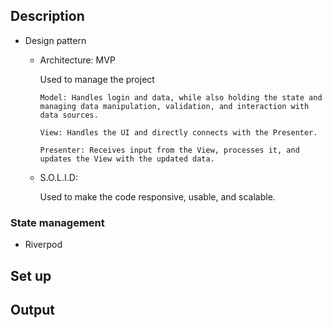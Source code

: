 ## Description

- Design pattern
    +   Architecture: MVP

        Used to manage the project

            Model: Handles login and data, while also holding the state and managing data manipulation, validation, and interaction with data sources.

            View: Handles the UI and directly connects with the Presenter.

            Presenter: Receives input from the View, processes it, and updates the View with the updated data.

    +   S.O.L.I.D: 
    
        Used to make the code responsive, usable, and scalable.

### State management
- Riverpod

## Set up

## Output